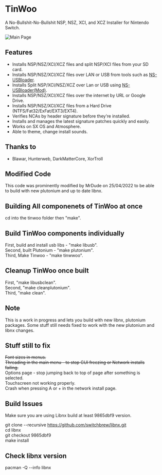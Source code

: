 # TinWoo
A No-Bullshit-No-Bullshit NSP, NSZ, XCI, and XCZ Installer for Nintendo Switch.

![Main Page](https://i.imgur.com/QOi0Yvv.jpg)

## Features
- Installs NSP/NSZ/XCI/XCZ files and split NSP/XCI files from your SD card.
- Installs NSP/NSZ/XCI/XCZ files over LAN or USB from tools such as [NS-USBloader](https://github.com/developersu/ns-usbloader).
- Installs Split NSP/XCI/NSZ/XCZ over Lan or USB using [NS-USBloader(Mod)](https://mega.nz/file/I4p2gCCK#32GwAGtIcL3FVH-V-8Goae_hpnK8FQ0eS2PwLDOW6X4).
- Installs NSP/NSZ/XCI/XCZ files over the internet by URL or Google Drive.
- Installs NSP/NSZ/XCI/XCZ files from a Hard Drive (NTFS/Fat32/ExFat/EXT3/EXT4).
- Verifies NCAs by header signature before they're installed.
- Installs and manages the latest signature patches quickly and easily.
- Works on SX OS and Atmosphere.
- Able to theme, change install sounds.

## Thanks to
- Blawar, Hunterweb, DarkMatterCore, XorTroll

## Modified Code
This code was prominently modified by MrDude on 25/04/2022 to be able to build with new plutonium and up to date libnx.

## Building All componenets of TinWoo at once
cd into the tinwoo folder then "make".

## Build TinWoo components individually
First, build and install usb libs - "make libusb".\
Second, built Plutonium - "make plutonium".\
Third, Make Tinwoo - "make tinwwoo".

## Cleanup TinWoo once built
First, "make libusbclean".\
Second, "make cleanplutonium".\
Third, "make clean".

## Note
This is a work in progress and lets you build with new libnx, plutonium packages. Some stuff still needs fixed to work with the new plutonium and libnx changes.

## Stuff still to fix
~~Font sizes in menus.~~ \
~~Threading in the main menu - to stop GUI freezing or Network installs failing.~~ \
Options page - stop jumping back to top of page after something is selected.\
Touchscreen not working properly.\
Crash when pressing A or + in the network install page.

## Build Issues
Make sure you are using Libnx build at least 9865dbf9 version.

git clone --recursive https://github.com/switchbrew/libnx.git \
cd libnx \
git checkout 9865dbf9 \
make install

## Check libnx version
pacman -Q --info libnx
